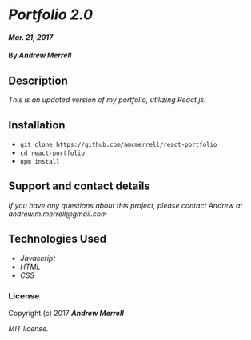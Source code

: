 # _Portfolio 2.0_

#### _Mar. 21, 2017_

#### By _**Andrew Merrell**_

## Description

_This is an updated version of my portfolio, utilizing React.js._

## Installation

* `git clone https://github.com/amcmerrell/react-portfolio`
* `cd react-portfolio`
* `npm install`

## Support and contact details

_If you have any questions about this project, please contact Andrew at andrew.m.merrell@gmail.com_

## Technologies Used
* _Javascript_
* _HTML_
* _CSS_

### License

Copyright (c) 2017 **_Andrew Merrell_**

*MIT license.*
